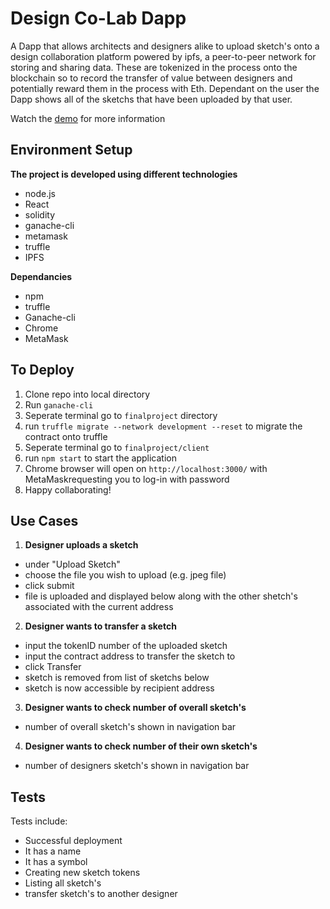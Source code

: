 # Design Co-Lab Dapp
A Dapp that allows architects and designers alike to upload sketch's onto a design collaboration platform powered by ipfs, a peer-to-peer network for storing and sharing data. These are tokenized in the process onto the blockchain so to record the transfer of value between designers and potentially reward them in the process with Eth.
Dependant on the user the Dapp shows all of the sketchs that have been uploaded by that user. 

Watch the [demo](https://drive.google.com/file/d/1h4yIzMi5Uli09VaN3LobPHmqFQmqB-ut/view) for more information

## Environment Setup

**The project is developed using different technologies**

- node.js
- React
- solidity
- ganache-cli
- metamask
- truffle
- IPFS

**Dependancies**

- npm
- truffle
- Ganache-cli
- Chrome
- MetaMask

## To Deploy

1. Clone repo into local directory
2. Run `ganache-cli`
2. Seperate terminal go to `finalproject` directory
3. run `truffle migrate --network development --reset` to migrate the contract onto truffle
4. Seperate terminal go to `finalproject/client`
5. run `npm start` to start the application
6. Chrome browser will open on `http://localhost:3000/` with MetaMaskrequesting you to log-in with password
7. Happy collaborating!

## Use Cases

1. **Designer uploads a sketch**

- under "Upload Sketch"
- choose the file you wish to upload (e.g. jpeg file)
- click submit
- file is uploaded and displayed below along with the other shetch's associated with the current address

2. **Designer wants to transfer a sketch**

- input the tokenID number of the uploaded sketch
- input the contract address to transfer the sketch to
- click Transfer
- sketch is removed from list of sketchs below
- sketch is now accessible by recipient address 

3. **Designer wants to check number of overall sketch's**

- number of overall sketch's shown in navigation bar

4. **Designer wants to check number of their own sketch's**

- number of designers sketch's shown in navigation bar

## Tests
Tests include:

* Successful deployment
* It has a name
* It has a symbol
* Creating new sketch tokens
* Listing all sketch's
* transfer sketch's to another designer